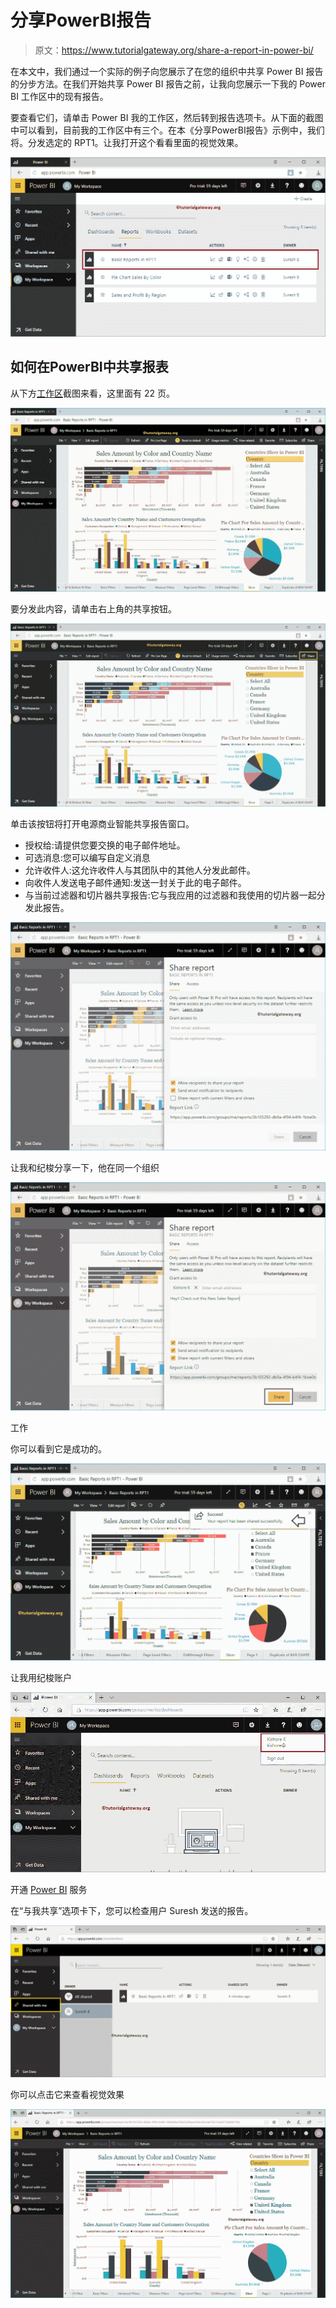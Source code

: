 # 分享PowerBI报告

> 原文：<https://www.tutorialgateway.org/share-a-report-in-power-bi/>

在本文中，我们通过一个实际的例子向您展示了在您的组织中共享 Power BI 报告的分步方法。在我们开始共享 Power BI 报告之前，让我向您展示一下我的 Power BI 工作区中的现有报告。

要查看它们，请单击 Power BI 我的工作区，然后转到报告选项卡。从下面的截图中可以看到，目前我的工作区中有三个。在本《分享PowerBI报告》示例中，我们将。分发选定的 RPT1。让我打开这个看看里面的视觉效果。

![Share a Report in Power BI 1](img/d127b87dcc9ce8d4188899c51ec25f2f.png)

## 如何在PowerBI中共享报表

从下方[工作区](https://www.tutorialgateway.org/create-power-bi-workspace/)截图来看，这里面有 22 页。

![Share a Report in Power BI 2](img/0b3e3750c6cdddd5513d2bddcfb60bd5.png)

要分发此内容，请单击右上角的共享按钮。

![Share a Report in Power BI 3](img/0157fb7e884fb9ddd90569a42851c4ab.png)

单击该按钮将打开电源商业智能共享报告窗口。

*   授权给:请提供您要交换的电子邮件地址。
*   可选消息:您可以编写自定义消息
*   允许收件人:这允许收件人与其团队中的其他人分发此邮件。
*   向收件人发送电子邮件通知:发送一封关于此的电子邮件。
*   与当前过滤器和切片器共享报告:它与我应用的过滤器和我使用的切片器一起分发此报告。

![Share a Report in Power BI 4](img/3204ee30cb50e0c9e4fe6666a4c67db3.png)

让我和纪梭分享一下，他在同一个组织

![Share a Report in Power BI 5](img/372c7e8dbec2548192fc006c65b0e9c9.png)

工作

你可以看到它是成功的。

![Share a Report in Power BI 6](img/b9fb7adb4dc84f82559425dee12daa61.png)

让我用纪梭账户

![Share a Report in Power BI 7](img/366e389d8401cafb4ae53b6ac1268b38.png)

开通 [Power BI](https://www.tutorialgateway.org/power-bi-tutorial/) 服务

在“与我共享”选项卡下，您可以检查用户 Suresh 发送的报告。

![Share a Report in Power BI 8](img/4278cbfc33534a8ceca6d31c531ec3ca.png)

你可以点击它来查看视觉效果

![Share a Report in Power BI 9](img/bdf75228643babb34b4599ccb28a0d41.png)